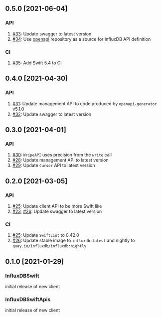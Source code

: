 ## 0.5.0 [2021-06-04]

### API
1. [#33](https://github.com/influxdata/influxdb-client-swift/pull/33): Update swagger to latest version
1. [#34](https://github.com/influxdata/influxdb-client-swift/pull/34): Use [openapi](https://github.com/influxdata/openapi) repository as a source for InfluxDB API definition

### CI
1. [#35](https://github.com/influxdata/influxdb-client-swift/pull/35): Add Swift 5.4 to CI

## 0.4.0 [2021-04-30]

### API
1. [#31](https://github.com/influxdata/influxdb-client-swift/pull/31): Update management API to code produced by `openapi-generator` v5.1.0
1. [#32](https://github.com/influxdata/influxdb-client-swift/pull/32): Update swagger to latest version

## 0.3.0 [2021-04-01]

### API
1. [#30](https://github.com/influxdata/influxdb-client-swift/pull/30): `WripeAPI` uses precision from the `write` call
1. [#28](https://github.com/influxdata/influxdb-client-swift/pull/28): Update management API to latest version
1. [#29](https://github.com/influxdata/influxdb-client-swift/pull/29): Update `Cursor` API to latest version

## 0.2.0 [2021-03-05]

### API
1. [#25](https://github.com/influxdata/influxdb-client-swift/pull/25): Update client API to be more Swift like
1. [#23](https://github.com/influxdata/influxdb-client-swift/pull/23), [#26](https://github.com/influxdata/influxdb-client-swift/pull/26): Update swagger to latest version

### CI
1. [#25](https://github.com/influxdata/influxdb-client-swift/pull/25): Update `SwiftLint` to 0.42.0
1. [#26](https://github.com/influxdata/influxdb-client-swift/pull/26): Update stable image to `influxdb:latest` and nightly to `quay.io/influxdb/influxdb:nightly`

## 0.1.0 [2021-01-29]

### InfluxDBSwift
initial release of new client

### InfluxDBSwiftApis
initial release of new client
